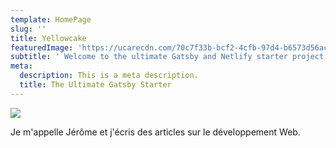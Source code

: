 ```yaml
---
template: HomePage
slug: ''
title: Yellowcake
featuredImage: 'https://ucarecdn.com/70c7f33b-bcf2-4cfb-97d4-b6573d56ac66/'
subtitle: ' Welcome to the ultimate Gatsby and Netlify starter project.'
meta:
  description: This is a meta description.
  title: The Ultimate Gatsby Starter
---
```

![](https://ucarecdn.com/a54ae891-e0bc-484e-b551-6b0a761e0781/)

Je m'appelle Jérôme et j'écris des articles sur le développement Web.
